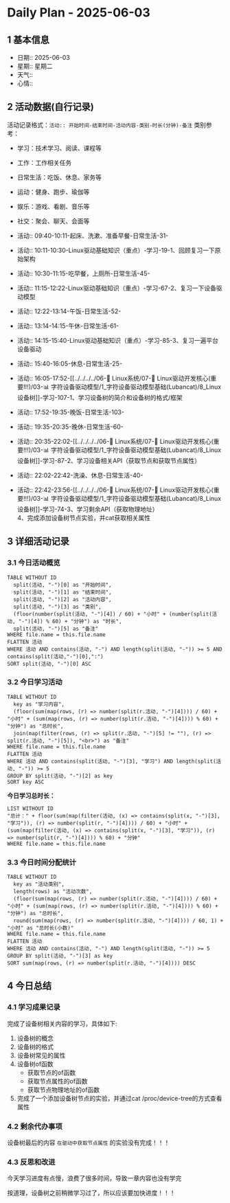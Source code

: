 # Daily Plan - 2025-06-03

## 1 基本信息

- 日期:: 2025-06-03
- 星期:: 星期二
- 天气::
- 心情::

## 2 活动数据(自行记录)
活动记录格式：`活动:: 开始时间-结束时间-活动内容-类别-时长(分钟)-备注`
类别参考：
- 学习：技术学习、阅读、课程等
- 工作：工作相关任务
- 日常生活：吃饭、休息、家务等
- 运动：健身、跑步、瑜伽等
- 娱乐：游戏、看剧、音乐等
- 社交：聚会、聊天、会面等

- 活动:: 09:40-10:11-起床、洗漱、准备早餐-日常生活-31-
- 活动:: 10:11-10:30-Linux驱动基础知识（重点）-学习-19-1、回顾复习一下原始架构
- 活动:: 10:30-11:15-吃早餐，上厕所-日常生活-45-
- 活动:: 11:15-12:22-Linux驱动基础知识（重点）-学习-67-2、复习一下设备驱动模型
- 活动:: 12:22-13:14-午饭-日常生活-52-
- 活动:: 13:14-14:15-午休-日常生活-61-
- 活动:: 14:15-15:40-Linux驱动基础知识（重点）-学习-85-3、复习一遍平台设备驱动
- 活动:: 15:40-16:05-休息-日常生活-25-
- 活动:: 16:05-17:52-[[../../../../06-🐧 Linux系统/07-🚗 Linux驱动开发核心(重要!!!)/03-📊 字符设备驱动模型/1_字符设备驱动模型基础(Lubancat)/8_Linux设备树]]-学习-107-1、学习设备树的简介和设备树的格式/框架
- 活动:: 17:52-19:35-晚饭-日常生活-103-
- 活动:: 19:35-20:35-晚休-日常生活-60-
- 活动:: 20:35-22:02-[[../../../../06-🐧 Linux系统/07-🚗 Linux驱动开发核心(重要!!!)/03-📊 字符设备驱动模型/1_字符设备驱动模型基础(Lubancat)/8_Linux设备树]]-学习-87-2、学习设备相关API（获取节点和获取节点属性）
- 活动:: 22:02-22:42-洗澡、休息-日常生活-40-
- 活动:: 22:42-23:56-[[../../../../06-🐧 Linux系统/07-🚗 Linux驱动开发核心(重要!!!)/03-📊 字符设备驱动模型/1_字符设备驱动模型基础(Lubancat)/8_Linux设备树]]-学习-74-3、学习剩余API（获取物理地址）<br>4、完成添加设备树节点实验，并cat获取相关属性

## 3 详细活动记录

### 3.1 今日活动概览

```dataview
TABLE WITHOUT ID
  split(活动, "-")[0] as "开始时间",
  split(活动, "-")[1] as "结束时间", 
  split(活动, "-")[2] as "活动内容",
  split(活动, "-")[3] as "类别",
  (floor(number(split(活动, "-")[4]) / 60) + "小时" + (number(split(活动, "-")[4]) % 60) + "分钟") as "时长",
  split(活动, "-")[5] as "备注"
WHERE file.name = this.file.name
FLATTEN 活动
WHERE 活动 AND contains(活动, "-") AND length(split(活动, "-")) >= 5 AND contains(split(活动,"-")[0],":")
SORT split(活动, "-")[0] ASC
```

### 3.2 今日学习活动

```dataview
TABLE WITHOUT ID
  key as "学习内容",
  (floor(sum(map(rows, (r) => number(split(r.活动, "-")[4]))) / 60) + "小时" + (sum(map(rows, (r) => number(split(r.活动, "-")[4]))) % 60) + "分钟") as "总时长",
  join(map(filter(rows, (r) => split(r.活动, "-")[5] != ""), (r) => split(r.活动, "-")[5]), "<br>") as "备注"
WHERE file.name = this.file.name
FLATTEN 活动
WHERE 活动 AND contains(split(活动, "-")[3], "学习") AND length(split(活动, "-")) >= 5
GROUP BY split(活动, "-")[2] as key
SORT key ASC

```

**今日学习总时长：**

```dataview
LIST WITHOUT ID
"总计：" + floor(sum(map(filter(活动, (x) => contains(split(x, "-")[3], "学习")), (r) => number(split(r, "-")[4]))) / 60) + "小时" + (sum(map(filter(活动, (x) => contains(split(x, "-")[3], "学习")), (r) => number(split(r, "-")[4]))) % 60) + "分钟"
WHERE file.name = this.file.name
```

### 3.3 今日时间分配统计

```dataview
TABLE WITHOUT ID
  key as "活动类别",
  length(rows) as "活动次数",
  (floor(sum(map(rows, (r) => number(split(r.活动, "-")[4]))) / 60) + "小时" + (sum(map(rows, (r) => number(split(r.活动, "-")[4]))) % 60) + "分钟") as "总时长",
  round(sum(map(rows, (r) => number(split(r.活动, "-")[4]))) / 60, 1) + "小时" as "总时长(小数)"
WHERE file.name = this.file.name
FLATTEN 活动
WHERE 活动 AND contains(活动, "-") AND length(split(活动, "-")) >= 5
GROUP BY split(活动, "-")[3] as key
SORT sum(map(rows, (r) => number(split(r.活动, "-")[4]))) DESC
```

## 4 今日总结

### 4.1 学习成果记录

完成了设备树相关内容的学习，具体如下:
1. 设备树的概念
2. 设备树的格式
3. 设备树常见的属性
4. 设备树of函数
	- 获取节点的of函数
	- 获取节点属性的of函数
	- 获取节点物理地址的of函数
5. 完成了一个添加设备树节点的实验，并通过cat /proc/device-tree的方式查看属性

### 4.2 剩余代办事项

设备树最后的内容 `在驱动中获取节点属性` 的实验没有完成！！！

### 4.3 反思和改进

今天学习进度有点慢，浪费了很多时间，导致一章内容也没有学完

按道理，设备树之前稍微学习过了，所以应该要加快进度！！！